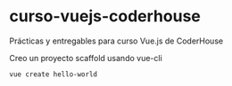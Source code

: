 # curso-vuejs-coderhouse

Prácticas y entregables para curso Vue.js de CoderHouse

Creo un proyecto scaffold usando vue-cli

```
vue create hello-world
```
